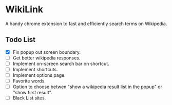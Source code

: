 # WikiLink
A handy chrome extension to fast and efficiently search terms on Wikipedia.

## Todo List
- [x] Fix popup out screen boundary.
- [ ] Get better wikipedia responses.
- [ ] Implement on-screen search bar on shortcut.
- [ ] Implement shortcuts.
- [ ] Implement options page.
- [ ] Favorite words.
- [ ] Option to choose betwen "show a wikipedia result list in the popup" or "show first result".
- [ ] Black List sites.